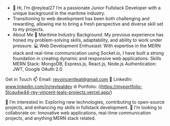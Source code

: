 - 👋 Hi, I’m @reyleal27 I’m a passionate Junior Fullstack Developer with a unique background in the maritime industry.
- Transitioning to web development has been both challenging and rewarding, allowing me to bring a fresh perspective and diverse skill set to my projects.
- About Me
🌊 Maritime Industry Background: My previous experience has honed my problem-solving skills, adaptability, and ability to work under pressure.
💻 Web Development Enthusiast: With expertise in the MERN stack and real-time communication using Socket.io, I have built a strong foundation in creating dynamic and responsive web applications.
Skills
MERN Stack: MongoDB, Express.js, React.js, Node.js
Authentication: JWT, Google OAuth 2.0

Get in Touch
📫 Email: reyvincentleal@gmail.com
💼 LinkedIn: www.linkedin.com/in/reylealdev
🌐 Portfolio: ((https://myportfolio-5lcqu4w44-rey-vincent-leals-projects.vercel.app/)

👀 I’m interested in: Exploring new technologies, contributing to open-source projects, and enhancing my skills in fullstack development.
💞️ I’m looking to collaborate on: Innovative web applications, real-time communication projects, and anything MERN stack related.


<!---
reyleal27/reyleal27 is a ✨ special ✨ repository because its `README.md` (this file) appears on your GitHub profile.
You can click the Preview link to take a look at your changes.
--->
